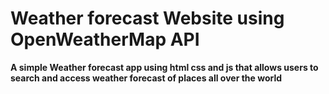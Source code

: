 # Weather forecast Website using OpenWeatherMap API
**A simple Weather forecast app using html css and js that allows users to search and access weather forecast of places all over the world**
